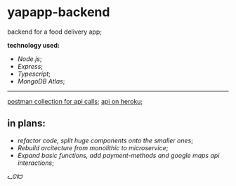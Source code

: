 # yapapp-backend

backend for a food delivery app;

**technology used:**

- _Node.js_;
- _Express_;
- _Typescript_;
- _MongoDB Atlas_;
---

[postman collection for api calls](https://disk.yandex.ru/d/H38PUJp1Pi5cZA);
[api on heroku](https://dashboard.heroku.com/apps/secret-retreat-27800);

## in plans:

- _refactor code, split huge components onto the smaller ones_;
- _Rebuild arcitecture from monolithic to microservice_;
- _Expand basic functions, add payment-methods and google maps api interactions_;


ᓚᘏᗢ

